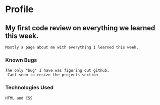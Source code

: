 # Profile
 ## My first code review on everything we learned this week.
    Mostly a page about me with everything I learned this week.
  ### Known Bugs
    The only "bug" I have was figuring out github.
     Cant seem to resize the projects section
  ### Technologies Used
    HTML and CSS